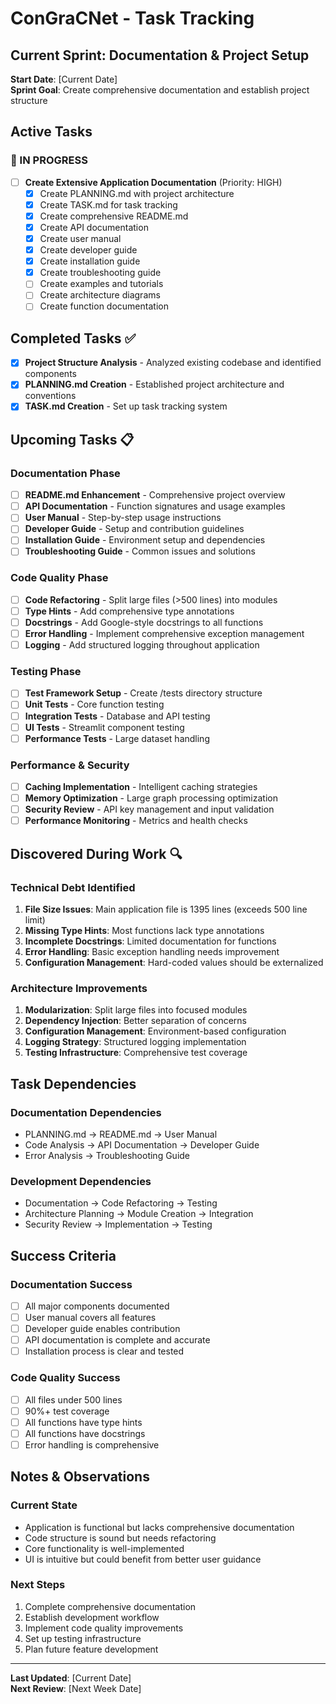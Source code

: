 # ConGraCNet - Task Tracking

## Current Sprint: Documentation & Project Setup
**Start Date**: [Current Date]  
**Sprint Goal**: Create comprehensive documentation and establish project structure

## Active Tasks

### 🔄 IN PROGRESS
- [ ] **Create Extensive Application Documentation** (Priority: HIGH)
  - [x] Create PLANNING.md with project architecture
  - [x] Create TASK.md for task tracking
  - [x] Create comprehensive README.md
  - [x] Create API documentation
  - [x] Create user manual
  - [x] Create developer guide
  - [x] Create installation guide
  - [x] Create troubleshooting guide
  - [ ] Create examples and tutorials
  - [ ] Create architecture diagrams
  - [ ] Create function documentation

## Completed Tasks ✅
- [x] **Project Structure Analysis** - Analyzed existing codebase and identified components
- [x] **PLANNING.md Creation** - Established project architecture and conventions
- [x] **TASK.md Creation** - Set up task tracking system

## Upcoming Tasks 📋

### Documentation Phase
- [ ] **README.md Enhancement** - Comprehensive project overview
- [ ] **API Documentation** - Function signatures and usage examples
- [ ] **User Manual** - Step-by-step usage instructions
- [ ] **Developer Guide** - Setup and contribution guidelines
- [ ] **Installation Guide** - Environment setup and dependencies
- [ ] **Troubleshooting Guide** - Common issues and solutions

### Code Quality Phase
- [ ] **Code Refactoring** - Split large files (>500 lines) into modules
- [ ] **Type Hints** - Add comprehensive type annotations
- [ ] **Docstrings** - Add Google-style docstrings to all functions
- [ ] **Error Handling** - Implement comprehensive exception management
- [ ] **Logging** - Add structured logging throughout application

### Testing Phase
- [ ] **Test Framework Setup** - Create /tests directory structure
- [ ] **Unit Tests** - Core function testing
- [ ] **Integration Tests** - Database and API testing
- [ ] **UI Tests** - Streamlit component testing
- [ ] **Performance Tests** - Large dataset handling

### Performance & Security
- [ ] **Caching Implementation** - Intelligent caching strategies
- [ ] **Memory Optimization** - Large graph processing optimization
- [ ] **Security Review** - API key management and input validation
- [ ] **Performance Monitoring** - Metrics and health checks

## Discovered During Work 🔍

### Technical Debt Identified
1. **File Size Issues**: Main application file is 1395 lines (exceeds 500 line limit)
2. **Missing Type Hints**: Most functions lack type annotations
3. **Incomplete Docstrings**: Limited documentation for functions
4. **Error Handling**: Basic exception handling needs improvement
5. **Configuration Management**: Hard-coded values should be externalized

### Architecture Improvements
1. **Modularization**: Split large files into focused modules
2. **Dependency Injection**: Better separation of concerns
3. **Configuration Management**: Environment-based configuration
4. **Logging Strategy**: Structured logging implementation
5. **Testing Infrastructure**: Comprehensive test coverage

## Task Dependencies

### Documentation Dependencies
- PLANNING.md → README.md → User Manual
- Code Analysis → API Documentation → Developer Guide
- Error Analysis → Troubleshooting Guide

### Development Dependencies
- Documentation → Code Refactoring → Testing
- Architecture Planning → Module Creation → Integration
- Security Review → Implementation → Testing

## Success Criteria

### Documentation Success
- [ ] All major components documented
- [ ] User manual covers all features
- [ ] Developer guide enables contribution
- [ ] API documentation is complete and accurate
- [ ] Installation process is clear and tested

### Code Quality Success
- [ ] All files under 500 lines
- [ ] 90%+ test coverage
- [ ] All functions have type hints
- [ ] All functions have docstrings
- [ ] Error handling is comprehensive

## Notes & Observations

### Current State
- Application is functional but lacks comprehensive documentation
- Code structure is sound but needs refactoring
- Core functionality is well-implemented
- UI is intuitive but could benefit from better user guidance

### Next Steps
1. Complete comprehensive documentation
2. Establish development workflow
3. Implement code quality improvements
4. Set up testing infrastructure
5. Plan future feature development

---

**Last Updated**: [Current Date]  
**Next Review**: [Next Week Date]

